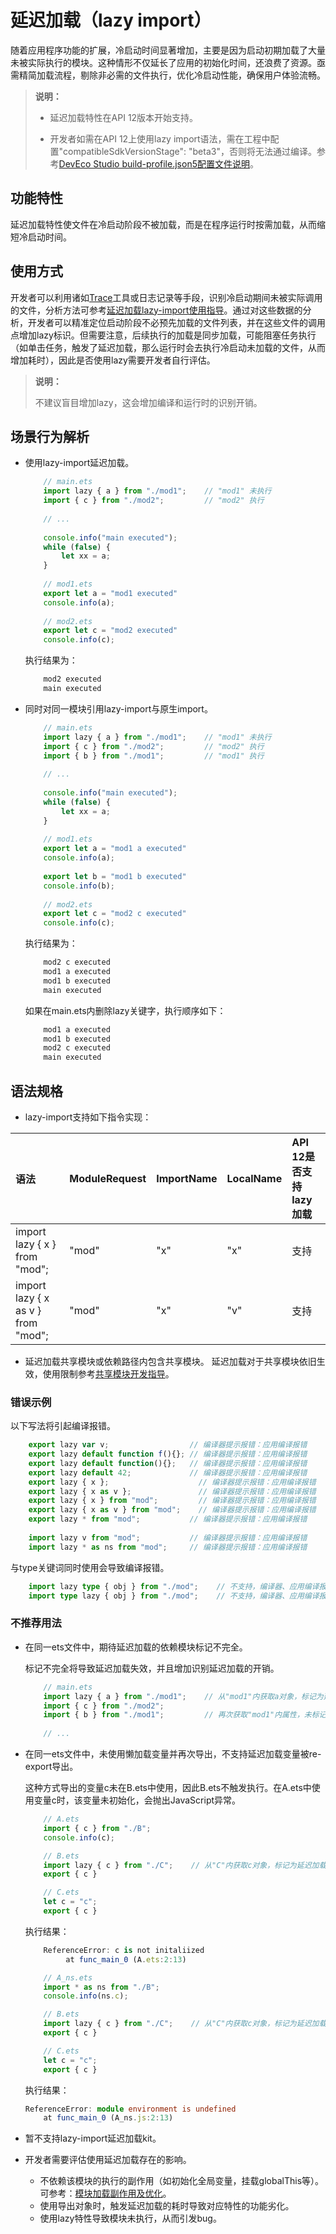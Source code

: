 # 延迟加载（lazy import）

随着应用程序功能的扩展，冷启动时间显著增加，主要是因为启动初期加载了大量未被实际执行的模块。这种情形不仅延长了应用的初始化时间，还浪费了资源。亟需精简加载流程，剔除非必需的文件执行，优化冷启动性能，确保用户体验流畅。

> **说明：**
> 
> - 延迟加载特性在API 12版本开始支持。
>
> - 开发者如需在API 12上使用lazy import语法，需在工程中配置"compatibleSdkVersionStage": "beta3"，否则将无法通过编译。参考[DevEco Studio build-profile.json5配置文件说明](https://developer.huawei.com/consumer/cn/doc/harmonyos-guides-V5/ide-hvigor-build-profile-V5#section511142752919)。


## 功能特性

延迟加载特性使文件在冷启动阶段不被加载，而是在程序运行时按需加载，从而缩短冷启动时间。

## 使用方式

开发者可以利用诸如<!--Del-->[<!--DelEnd-->Trace<!--Del-->](../performance/common-trace-using-instructions.md)<!--DelEnd-->工具或日志记录等手段，识别冷启动期间未被实际调用的文件<!--RP1-->，分析方法可参考[延迟加载lazy-import使用指导](../performance/Lazy-Import-Instructions.md)<!--RP1End-->。通过对这些数据的分析，开发者可以精准定位启动阶段不必预先加载的文件列表，并在这些文件的调用点增加lazy标识。但需要注意，后续执行的加载是同步加载，可能阻塞任务执行（如单击任务，触发了延迟加载，那么运行时会去执行冷启动未加载的文件，从而增加耗时），因此是否使用lazy需要开发者自行评估。

> **说明：**
>
> 不建议盲目增加lazy，这会增加编译和运行时的识别开销。
    
## 场景行为解析

- 使用lazy-import延迟加载。

    ```typescript    
        // main.ets   
        import lazy { a } from "./mod1";    // "mod1" 未执行
        import { c } from "./mod2";         // "mod2" 执行
        
        // ...
        
        console.info("main executed");
        while (false) {
            let xx = a;
        }
        
        // mod1.ets
        export let a = "mod1 executed"
        console.info(a);
        
        // mod2.ets
        export let c = "mod2 executed"
        console.info(c);

    ```
    
    执行结果为：
    
    ```typescript    
        mod2 executed
        main executed
    ```

- 同时对同一模块引用lazy-import与原生import。

    ```typescript    
        // main.ets   
        import lazy { a } from "./mod1";    // "mod1" 未执行
        import { c } from "./mod2";         // "mod2" 执行
        import { b } from "./mod1";         // "mod1" 执行
        
        // ...
        
        console.info("main executed");
        while (false) {
            let xx = a;
        }
        
        // mod1.ets
        export let a = "mod1 a executed"
        console.info(a);
        
        export let b = "mod1 b executed"
        console.info(b);
        
        // mod2.ets
        export let c = "mod2 c executed"
        console.info(c);

    ```

    执行结果为：
    
    ```typescript  
        mod2 c executed
        mod1 a executed
        mod1 b executed
        main executed
    ```
    
    如果在main.ets内删除lazy关键字，执行顺序如下：
    
    ```typescript  
        mod1 a executed
        mod1 b executed
        mod2 c executed
        main executed
    ```

## 语法规格

- lazy-import支持如下指令实现：

| 语法                               | ModuleRequest | ImportName  | LocalName   | API 12是否支持lazy加载    |
| :--------------------------------- | :------------ | :---------- | :---------- | :------------------- |
| import lazy { x } from "mod";        | "mod"         | "x"         | "x"         | 支持                  |
| import lazy { x as v } from "mod";   | "mod"         | "x"         | "v"         | 支持                  |

- 延迟加载共享模块或依赖路径内包含共享模块。
    延迟加载对于共享模块依旧生效，使用限制参考[共享模块开发指导](../arkts-utils/arkts-sendable-module.md)。

### 错误示例

以下写法将引起编译报错。

```typescript
    export lazy var v;                  // 编译器提示报错：应用编译报错
    export lazy default function f(){}; // 编译器提示报错：应用编译报错
    export lazy default function(){};   // 编译器提示报错：应用编译报错
    export lazy default 42;             // 编译器提示报错：应用编译报错
    export lazy { x };                    // 编译器提示报错：应用编译报错
    export lazy { x as v };               // 编译器提示报错：应用编译报错
    export lazy { x } from "mod";         // 编译器提示报错：应用编译报错
    export lazy { x as v } from "mod";    // 编译器提示报错：应用编译报错
    export lazy * from "mod";           // 编译器提示报错：应用编译报错
    
    import lazy v from "mod";           // 编译器提示报错：应用编译报错
    import lazy * as ns from "mod";     // 编译器提示报错：应用编译报错

```

与type关键词同时使用会导致编译报错。

```typescript    
    import lazy type { obj } from "./mod";    // 不支持，编译器、应用编译报错
    import type lazy { obj } from "./mod";    // 不支持，编译器、应用编译报错

```

### 不推荐用法 

- 在同一ets文件中，期待延迟加载的依赖模块标记不完全。
    
    标记不完全将导致延迟加载失效，并且增加识别延迟加载的开销。
    ```typescript
        // main.ets   
        import lazy { a } from "./mod1";    // 从"mod1"内获取a对象，标记为延迟加载
        import { c } from "./mod2";
        import { b } from "./mod1";         // 再次获取"mod1"内属性，未标记lazy，"mod1"默认执行
        
        // ...
    ```
- 在同一ets文件中，未使用懒加载变量并再次导出，不支持延迟加载变量被re-export导出。
    
    这种方式导出的变量c未在B.ets中使用，因此B.ets不触发执行。在A.ets中使用变量c时，该变量未初始化，会抛出JavaScript异常。
    ```typescript
        // A.ets
        import { c } from "./B";
        console.info(c);

        // B.ets
        import lazy { c } from "./C";    // 从"C"内获取c对象，标记为延迟加载
        export { c }

        // C.ets
        let c = "c";
        export { c }
    ```
    执行结果：
    ```typescript
        ReferenceError: c is not initaliized
             at func_main_0 (A.ets:2:13)
    ```

    ```typescript
        // A_ns.ets
        import * as ns from "./B";
        console.info(ns.c);

        // B.ets
        import lazy { c } from "./C";    // 从"C"内获取c对象，标记为延迟加载
        export { c }

        // C.ets
        let c = "c";
        export { c }
    ```
    执行结果：
    ```typescript
    ReferenceError: module environment is undefined
        at func_main_0 (A_ns.js:2:13)
    ```

- 暂不支持lazy-import延迟加载kit。

- 开发者需要评估使用延迟加载存在的影响。
    * 不依赖该模块的执行的副作用（如初始化全局变量，挂载globalThis等）。可参考：[模块加载副作用及优化](./arkts-module-side-effects.md)。
    * 使用导出对象时，触发延迟加载的耗时导致对应特性的功能劣化。
    * 使用lazy特性导致模块未执行，从而引发bug。

